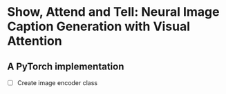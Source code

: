 # Show, Attend and Tell: Neural Image Caption Generation with Visual Attention

## A PyTorch implementation

- [ ] Create image encoder class